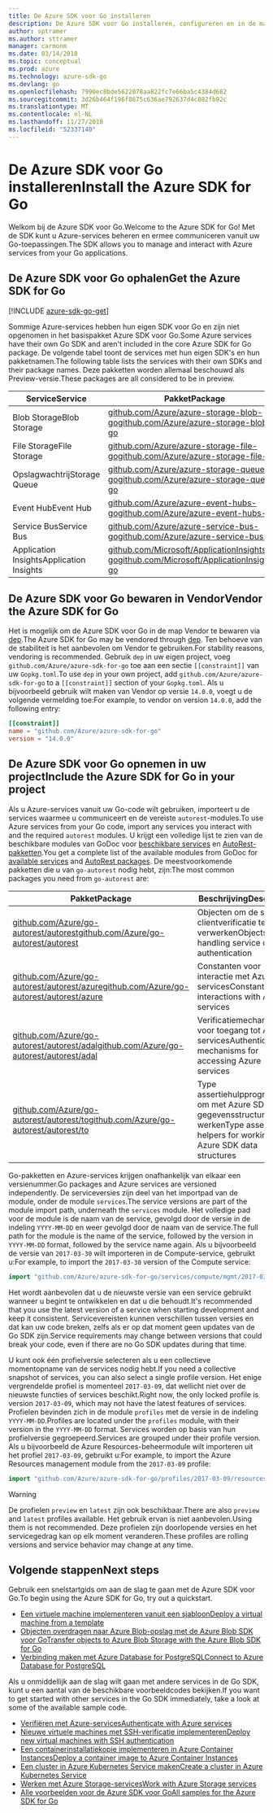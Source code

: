 ```yaml
---
title: De Azure SDK voor Go installeren
description: De Azure SDK voor Go installeren, configureren en in de map Vendor bewaren.
author: sptramer
ms.author: sttramer
manager: carmonm
ms.date: 03/14/2018
ms.topic: conceptual
ms.prod: azure
ms.technology: azure-sdk-go
ms.devlang: go
ms.openlocfilehash: 7990ec8bde5622078aa822fc7e66ba5c4384d682
ms.sourcegitcommit: 3d26b464f196f8675c636ae792637d4c882fb92c
ms.translationtype: MT
ms.contentlocale: nl-NL
ms.lasthandoff: 11/27/2018
ms.locfileid: "52337140"
---
```

# <a name="install-the-azure-sdk-for-go"></a><span data-ttu-id="b30e1-103">De Azure SDK voor Go installeren</span><span class="sxs-lookup"><span data-stu-id="b30e1-103">Install the Azure SDK for Go</span></span>

<span data-ttu-id="b30e1-104">Welkom bij de Azure SDK voor Go.</span><span class="sxs-lookup"><span data-stu-id="b30e1-104">Welcome to the Azure SDK for Go!</span></span> <span data-ttu-id="b30e1-105">Met de SDK kunt u Azure-services beheren en ermee communiceren vanuit uw Go-toepassingen.</span><span class="sxs-lookup"><span data-stu-id="b30e1-105">The SDK allows you to manage and interact with Azure services from your Go applications.</span></span>

## <a name="get-the-azure-sdk-for-go"></a><span data-ttu-id="b30e1-106">De Azure SDK voor Go ophalen</span><span class="sxs-lookup"><span data-stu-id="b30e1-106">Get the Azure SDK for Go</span></span>

[!INCLUDE [azure-sdk-go-get](includes/azure-sdk-go-get.md)]

<span data-ttu-id="b30e1-107">Sommige Azure-services hebben hun eigen SDK voor Go en zijn niet opgenomen in het basispakket Azure SDK voor Go.</span><span class="sxs-lookup"><span data-stu-id="b30e1-107">Some Azure services have their own Go SDK and aren't included in the core Azure SDK for Go package.</span></span> <span data-ttu-id="b30e1-108">De volgende tabel toont de services met hun eigen SDK's en hun pakketnamen.</span><span class="sxs-lookup"><span data-stu-id="b30e1-108">The following table lists the services with their own SDKs and their package names.</span></span> <span data-ttu-id="b30e1-109">Deze pakketten worden allemaal beschouwd als Preview-versie.</span><span class="sxs-lookup"><span data-stu-id="b30e1-109">These packages are all considered to be in preview.</span></span>

| <span data-ttu-id="b30e1-110">Service</span><span class="sxs-lookup"><span data-stu-id="b30e1-110">Service</span></span> | <span data-ttu-id="b30e1-111">Pakket</span><span class="sxs-lookup"><span data-stu-id="b30e1-111">Package</span></span> |
|---------|---------|
| <span data-ttu-id="b30e1-112">Blob Storage</span><span class="sxs-lookup"><span data-stu-id="b30e1-112">Blob Storage</span></span> | [<span data-ttu-id="b30e1-113">github.com/Azure/azure-storage-blob-go</span><span class="sxs-lookup"><span data-stu-id="b30e1-113">github.com/Azure/azure-storage-blob-go</span></span>](https://github.com/Azure/azure-storage-blob-go) |
| <span data-ttu-id="b30e1-114">File Storage</span><span class="sxs-lookup"><span data-stu-id="b30e1-114">File Storage</span></span> | [<span data-ttu-id="b30e1-115">github.com/Azure/azure-storage-file-go</span><span class="sxs-lookup"><span data-stu-id="b30e1-115">github.com/Azure/azure-storage-file-go</span></span>](https://github.com/Azure/azure-storage-file-go) |
| <span data-ttu-id="b30e1-116">Opslagwachtrij</span><span class="sxs-lookup"><span data-stu-id="b30e1-116">Storage Queue</span></span> | [<span data-ttu-id="b30e1-117">github.com/Azure/azure-storage-queue-go</span><span class="sxs-lookup"><span data-stu-id="b30e1-117">github.com/Azure/azure-storage-queue-go</span></span>](https://github.com/Azure/azure-storage-queue-go) |
| <span data-ttu-id="b30e1-118">Event Hub</span><span class="sxs-lookup"><span data-stu-id="b30e1-118">Event Hub</span></span> | [<span data-ttu-id="b30e1-119">github.com/Azure/azure-event-hubs-go</span><span class="sxs-lookup"><span data-stu-id="b30e1-119">github.com/Azure/azure-event-hubs-go</span></span>](https://github.com/Azure/azure-event-hubs-go) |
| <span data-ttu-id="b30e1-120">Service Bus</span><span class="sxs-lookup"><span data-stu-id="b30e1-120">Service Bus</span></span> | [<span data-ttu-id="b30e1-121">github.com/Azure/azure-service-bus-go</span><span class="sxs-lookup"><span data-stu-id="b30e1-121">github.com/Azure/azure-service-bus-go</span></span>](https://github.com/Azure/azure-service-bus-go) |
| <span data-ttu-id="b30e1-122">Application Insights</span><span class="sxs-lookup"><span data-stu-id="b30e1-122">Application Insights</span></span> | [<span data-ttu-id="b30e1-123">github.com/Microsoft/ApplicationInsights-go</span><span class="sxs-lookup"><span data-stu-id="b30e1-123">github.com/Microsoft/ApplicationInsights-go</span></span>](https://github.com/Microsoft/ApplicationInsights-go) |

## <a name="vendor-the-azure-sdk-for-go"></a><span data-ttu-id="b30e1-124">De Azure SDK voor Go bewaren in Vendor</span><span class="sxs-lookup"><span data-stu-id="b30e1-124">Vendor the Azure SDK for Go</span></span>

<span data-ttu-id="b30e1-125">Het is mogelijk om de Azure SDK voor Go in de map Vendor te bewaren via [dep](https://github.com/golang/dep).</span><span class="sxs-lookup"><span data-stu-id="b30e1-125">The Azure SDK for Go may be vendored through [dep](https://github.com/golang/dep).</span></span> <span data-ttu-id="b30e1-126">Ten behoeve van de stabiliteit is het aanbevolen om Vendor te gebruiken.</span><span class="sxs-lookup"><span data-stu-id="b30e1-126">For stability reasons, vendoring is recommended.</span></span> <span data-ttu-id="b30e1-127">Gebruik `dep` in uw eigen project, voeg `github.com/Azure/azure-sdk-for-go` toe aan een sectie `[[constraint]]` van uw `Gopkg.toml`.</span><span class="sxs-lookup"><span data-stu-id="b30e1-127">To use `dep` in your own project, add `github.com/Azure/azure-sdk-for-go` to a `[[constraint]]` section of your `Gopkg.toml`.</span></span> <span data-ttu-id="b30e1-128">Als u bijvoorbeeld gebruik wilt maken van Vendor op versie `14.0.0`, voegt u de volgende vermelding toe:</span><span class="sxs-lookup"><span data-stu-id="b30e1-128">For example, to vendor on version `14.0.0`, add the following entry:</span></span>

```toml
[[constraint]]
name = "github.com/Azure/azure-sdk-for-go"
version = "14.0.0"
```

## <a name="include-the-azure-sdk-for-go-in-your-project"></a><span data-ttu-id="b30e1-129">De Azure SDK voor Go opnemen in uw project</span><span class="sxs-lookup"><span data-stu-id="b30e1-129">Include the Azure SDK for Go in your project</span></span>

<span data-ttu-id="b30e1-130">Als u Azure-services vanuit uw Go-code wilt gebruiken, importeert u de services waarmee u communiceert en de vereiste `autorest`-modules.</span><span class="sxs-lookup"><span data-stu-id="b30e1-130">To use Azure services from your Go code, import any services you interact with and the required `autorest` modules.</span></span>
<span data-ttu-id="b30e1-131">U krijgt een volledige lijst te zien van de beschikbare modules van GoDoc voor [beschikbare services](https://godoc.org/github.com/Azure/azure-sdk-for-go) en [AutoRest-pakketten](https://godoc.org/github.com/Azure/go-autorest).</span><span class="sxs-lookup"><span data-stu-id="b30e1-131">You get a complete list of the available modules from GoDoc for [available services](https://godoc.org/github.com/Azure/azure-sdk-for-go) and [AutoRest packages](https://godoc.org/github.com/Azure/go-autorest).</span></span> <span data-ttu-id="b30e1-132">De meestvoorkomende pakketten die u van `go-autorest` nodig hebt, zijn:</span><span class="sxs-lookup"><span data-stu-id="b30e1-132">The most common packages you need from `go-autorest` are:</span></span>

| <span data-ttu-id="b30e1-133">Pakket</span><span class="sxs-lookup"><span data-stu-id="b30e1-133">Package</span></span> | <span data-ttu-id="b30e1-134">Beschrijving</span><span class="sxs-lookup"><span data-stu-id="b30e1-134">Description</span></span> |
|---------|-------------|
| <span data-ttu-id="b30e1-135">[github.com/Azure/go-autorest/autorest][autorest]</span><span class="sxs-lookup"><span data-stu-id="b30e1-135">[github.com/Azure/go-autorest/autorest][autorest]</span></span> | <span data-ttu-id="b30e1-136">Objecten om de service-clientverificatie te verwerken</span><span class="sxs-lookup"><span data-stu-id="b30e1-136">Objects for handling service client authentication</span></span> |
| <span data-ttu-id="b30e1-137">[github.com/Azure/go-autorest/autorest/azure][autorest/azure]</span><span class="sxs-lookup"><span data-stu-id="b30e1-137">[github.com/Azure/go-autorest/autorest/azure][autorest/azure]</span></span> | <span data-ttu-id="b30e1-138">Constanten voor interactie met Azure-services</span><span class="sxs-lookup"><span data-stu-id="b30e1-138">Constants for interactions with Azure services</span></span> |
| <span data-ttu-id="b30e1-139">[github.com/Azure/go-autorest/autorest/adal][autorest/adal]</span><span class="sxs-lookup"><span data-stu-id="b30e1-139">[github.com/Azure/go-autorest/autorest/adal][autorest/adal]</span></span> | <span data-ttu-id="b30e1-140">Verificatiemechanismen voor toegang tot Azure-services</span><span class="sxs-lookup"><span data-stu-id="b30e1-140">Authentication mechanisms for accessing Azure services</span></span> |
| <span data-ttu-id="b30e1-141">[github.com/Azure/go-autorest/autorest/to][autorest/to]</span><span class="sxs-lookup"><span data-stu-id="b30e1-141">[github.com/Azure/go-autorest/autorest/to][autorest/to]</span></span> | <span data-ttu-id="b30e1-142">Type assertiehulpprogramma's om met Azure SDK-gegevensstructuren te werken</span><span class="sxs-lookup"><span data-stu-id="b30e1-142">Type assertion helpers for working with Azure SDK data structures</span></span> |

[autorest]: https://godoc.org/github.com/Azure/go-autorest/autorest
[autorest/azure]: https://godoc.org/github.com/Azure/go-autorest/autorest/azure
[autorest/adal]: https://godoc.org/github.com/Azure/go-autorest/autorest/adal
[autorest/to]: https://godoc.org/github.com/Azure/go-autorest/autorest/to

<span data-ttu-id="b30e1-143">Go-pakketten en Azure-services krijgen onafhankelijk van elkaar een versienummer.</span><span class="sxs-lookup"><span data-stu-id="b30e1-143">Go packages and Azure services are versioned independently.</span></span> <span data-ttu-id="b30e1-144">De serviceversies zijn deel van het importpad van de module, onder de module `services`.</span><span class="sxs-lookup"><span data-stu-id="b30e1-144">The service versions are part of the module import path, underneath the `services` module.</span></span> <span data-ttu-id="b30e1-145">Het volledige pad voor de module is de naam van de service, gevolgd door de versie in de indeling `YYYY-MM-DD` en weer gevolgd door de naam van de service.</span><span class="sxs-lookup"><span data-stu-id="b30e1-145">The full path for the module is the name of the service, followed by the version in `YYYY-MM-DD` format, followed by the service name again.</span></span> <span data-ttu-id="b30e1-146">Als u bijvoorbeeld de versie van `2017-03-30` wilt importeren in de Compute-service, gebruikt u:</span><span class="sxs-lookup"><span data-stu-id="b30e1-146">For example, to import the `2017-03-30` version of the Compute service:</span></span>

```go
import "github.com/Azure/azure-sdk-for-go/services/compute/mgmt/2017-03-30/compute"
```

<span data-ttu-id="b30e1-147">Het wordt aanbevolen dat u de nieuwste versie van een service gebruikt wanneer u begint te ontwikkelen en dat u die behoudt.</span><span class="sxs-lookup"><span data-stu-id="b30e1-147">It's recommended that you use the latest version of a service when starting development and keep it consistent.</span></span>
<span data-ttu-id="b30e1-148">Servicevereisten kunnen verschillen tussen versies en dat kan uw code breken, zelfs als er op dat moment geen updates van de Go SDK zijn.</span><span class="sxs-lookup"><span data-stu-id="b30e1-148">Service requirements may change between versions that could break your code, even if there are no Go SDK updates during that time.</span></span>

<span data-ttu-id="b30e1-149">U kunt ook één profielversie selecteren als u een collectieve momentopname van de services nodig hebt.</span><span class="sxs-lookup"><span data-stu-id="b30e1-149">If you need a collective snapshot of services, you can also select a single profile version.</span></span> <span data-ttu-id="b30e1-150">Het enige vergrendelde profiel is momenteel `2017-03-09`, dat wellicht niet over de nieuwste functies of services beschikt.</span><span class="sxs-lookup"><span data-stu-id="b30e1-150">Right now, the only locked profile is version `2017-03-09`, which may not have the latest features of services.</span></span> <span data-ttu-id="b30e1-151">Profielen bevinden zich in de module `profiles` met de versie in de indeling `YYYY-MM-DD`.</span><span class="sxs-lookup"><span data-stu-id="b30e1-151">Profiles are located under the `profiles` module, with their version in the `YYYY-MM-DD` format.</span></span> <span data-ttu-id="b30e1-152">Services worden op basis van hun profielversie gegroepeerd.</span><span class="sxs-lookup"><span data-stu-id="b30e1-152">Services are grouped under their profile version.</span></span> <span data-ttu-id="b30e1-153">Als u bijvoorbeeld de Azure Resources-beheermodule wilt importeren uit het profiel `2017-03-09`, gebruikt u:</span><span class="sxs-lookup"><span data-stu-id="b30e1-153">For example, to import the Azure Resources management module from the `2017-03-09` profile:</span></span>

```go
import "github.com/Azure/azure-sdk-for-go/profiles/2017-03-09/resources/mgmt/resources"
```

> [!WARNING]
> <span data-ttu-id="b30e1-154">De profielen `preview` en `latest` zijn ook beschikbaar.</span><span class="sxs-lookup"><span data-stu-id="b30e1-154">There are also `preview` and `latest` profiles available.</span></span> <span data-ttu-id="b30e1-155">Het gebruik ervan is niet aanbevolen.</span><span class="sxs-lookup"><span data-stu-id="b30e1-155">Using them is not recommended.</span></span> <span data-ttu-id="b30e1-156">Deze profielen zijn doorlopende versies en het servicegedrag kan op elk moment veranderen.</span><span class="sxs-lookup"><span data-stu-id="b30e1-156">These profiles are rolling versions and service behavior may change at any time.</span></span>

## <a name="next-steps"></a><span data-ttu-id="b30e1-157">Volgende stappen</span><span class="sxs-lookup"><span data-stu-id="b30e1-157">Next steps</span></span>

<span data-ttu-id="b30e1-158">Gebruik een snelstartgids om aan de slag te gaan met de Azure SDK voor Go.</span><span class="sxs-lookup"><span data-stu-id="b30e1-158">To begin using the Azure SDK for Go, try out a quickstart.</span></span>

* [<span data-ttu-id="b30e1-159">Een virtuele machine implementeren vanuit een sjabloon</span><span class="sxs-lookup"><span data-stu-id="b30e1-159">Deploy a virtual machine from a template</span></span>](azure-sdk-go-qs-vm.md)
* [<span data-ttu-id="b30e1-160">Objecten overdragen naar Azure Blob-opslag met de Azure Blob SDK voor Go</span><span class="sxs-lookup"><span data-stu-id="b30e1-160">Transfer objects to Azure Blob Storage with the Azure Blob SDK for Go</span></span>](/azure/storage/blobs/storage-quickstart-blobs-go?toc=%2fgo%2fazure%2ftoc.json)
* [<span data-ttu-id="b30e1-161">Verbinding maken met Azure Database for PostgreSQL</span><span class="sxs-lookup"><span data-stu-id="b30e1-161">Connect to Azure Database for PostgreSQL</span></span>](/azure/postgresql/connect-go?toc=%2fgo%2fazure%2ftoc.json)

<span data-ttu-id="b30e1-162">Als u onmiddellijk aan de slag wilt gaan met andere services in de Go SDK, kunt u een aantal van de beschikbare voorbeeldcodes bekijken.</span><span class="sxs-lookup"><span data-stu-id="b30e1-162">If you want to get started with other services in the Go SDK immediately, take a look at some of the available sample code.</span></span>

* [<span data-ttu-id="b30e1-163">Verifiëren met Azure-services</span><span class="sxs-lookup"><span data-stu-id="b30e1-163">Authenticate with Azure services</span></span>](https://github.com/Azure-Samples/azure-sdk-for-go-samples/tree/master/internal/iam)
* [<span data-ttu-id="b30e1-164">Nieuwe virtuele machines met SSH-verificatie implementeren</span><span class="sxs-lookup"><span data-stu-id="b30e1-164">Deploy new virtual machines with SSH authentication</span></span>](https://github.com/Azure-Samples/azure-sdk-for-go-samples/tree/master/compute)
* [<span data-ttu-id="b30e1-165">Een containerinstallatiekopie implementeren in Azure Container Instances</span><span class="sxs-lookup"><span data-stu-id="b30e1-165">Deploy a container image to Azure Container Instances</span></span>](https://github.com/Azure-Samples/azure-sdk-for-go-samples/tree/master/containerinstance)
* [<span data-ttu-id="b30e1-166">Een cluster in Azure Kubernetes Service maken</span><span class="sxs-lookup"><span data-stu-id="b30e1-166">Create a cluster in Azure Kubernetes Service</span></span>](https://github.com/Azure-Samples/azure-sdk-for-go-samples/tree/master/containerservice)
* [<span data-ttu-id="b30e1-167">Werken met Azure Storage-services</span><span class="sxs-lookup"><span data-stu-id="b30e1-167">Work with Azure Storage services</span></span>](https://github.com/Azure-Samples/azure-sdk-for-go-samples/tree/master/storage)
* [<span data-ttu-id="b30e1-168">Alle voorbeelden voor de Azure SDK voor Go</span><span class="sxs-lookup"><span data-stu-id="b30e1-168">All samples for the Azure SDK for Go</span></span>](https://github.com/azure-samples/azure-sdk-for-go-samples)
